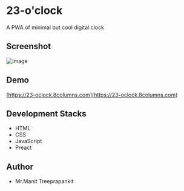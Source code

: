 # 23-o'clock
A PWA of minimal but cool digital clock

## Screenshot
![image](https://github.com/user-attachments/assets/9e08d6a9-c4a2-413f-91e1-a34ec5689b84)

## Demo
[https://23-oclock.8columns.com](https://23-oclock.8columns.com)

## Development Stacks
- HTML
- CSS
- JavaScript
- Preact

## Author
- Mr.Manit Treeprapankit
